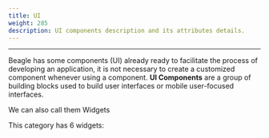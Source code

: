 ```yaml
---
title: UI
weight: 285
description: UI components description and its attributes details.
---
```


---

Beagle has some components \(UI\) already ready to facilitate the process of developing an application, it is not necessary to create a customized component whenever using a component. **UI Components** are a group of building blocks used to build user interfaces or mobile user-focused interfaces. 

We can also call them Widgets

This category has 6 widgets:
